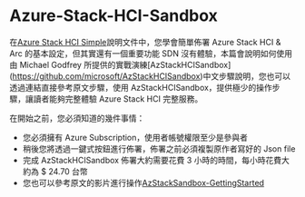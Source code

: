 # Azure-Stack-HCI-Sandbox

在[Azure Stack HCI Simple](https://github.com/BrianHsing/Azure-Stack-HCI-Simple)說明文件中，您學會簡單佈署 Azure Stack HCI & Arc 的基本設定，但其實還有一個重要功能 SDN 沒有體驗，本篇會說明如何使用由 Michael Godfrey 所提供的實戰演練[AzStackHCISandbox] (https://github.com/microsoft/AzStackHCISandbox)中文步驟說明，您也可以透過連結直接參考原文步驟，使用 AzStackHCISandbox，提供極少的操作步驟，讓讀者能夠完整體驗 Azure Stack HCI 完整服務。<br>

在開始之前，您必須知道的幾件事情：<br>
- 您必須擁有 Azure Subscription，使用者帳號權限至少是參與者<br>
- 稍後您將透過一鍵式按鈕進行佈署，佈署之前必須複製原作者寫好的 Json file<br>
- 完成 AzStackHCISandbox 佈署大約需要花費 3 小時的時間，每小時花費大約為 $ 24.70 台幣<br>
- 您也可以參考原文的影片進行操作[AzStackSandbox-GettingStarted](https://www.youtube.com/watch?v=nmQ12Ma1pD4)<br>